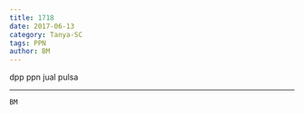 ```yaml
---
title: 1718
date: 2017-06-13
category: Tanya-SC
tags: PPN
author: BM
---
```


dpp ppn jual pulsa

---



`BM`
